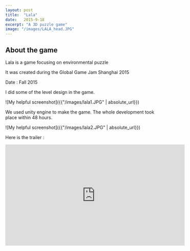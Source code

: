 ```yaml
---
layout: post
title:  "Lala"
date:   2015-9-18
excerpt: "A 3D puzzle game"
image: "/images/LALA_head.JPG"
---
```


## About the game
Lala is a game focusing on environmental puzzle

It was created during the Global Game Jam Shanghai 2015

Date : Fall 2015

I did some of the level design in the game.

![My helpful screenshot]({{"/images/lala1.JPG" | absolute_url}})

We used unity engine to make the game. The whole development took place within 48 hours.

![My helpful screenshot]({{"/images/lala2.JPG" | absolute_url}})

Here is the trailer :

<iframe width="560" height="315" src="https://www.youtube.com/embed/kxW3wgC8fQo" frameborder="0" allow="autoplay; encrypted-media" allowfullscreen></iframe>

